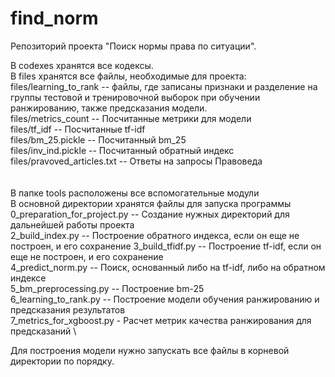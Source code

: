 # find_norm
Репозиторий проекта "Поиск нормы права по ситуации".

В codexes хранятся все кодексы. \
В files хранятся все файлы, необходимые для проекта:\
files/learning_to_rank -- файлы, где записаны признаки
и разделение на группы тестовой и тренировочной выборок при обучении ранжированию, также предсказания модели. \
files/metrics_count --  Посчитанные метрики для модели \
files/tf_idf --  Посчитанные tf-idf \
files/bm_25.pickle -- Посчитанный bm_25 \
files/inv_ind.pickle -- Посчитанный обратный индекс
files/pravoved_articles.txt -- Ответы на запросы Правоведа \
\
\
В папке tools расположены все вспомогательные модули \
В основной директории хранятся файлы для запуска программы \
0_preparation_for_project.py -- Создание нужных директорий для дальнейшей работы проекта \
2_build_index.py -- Построение обратного индекса, если он еще не построен, и его сохранение
3_build_tfidf.py --  Построение tf-idf, если он еще не построен, и его сохранение \
4_predict_norm.py -- Поиск, основанный либо на tf-idf, либо на обратном индексе \
5_bm_preprocessing.py -- Построение bm-25 \
6_learning_to_rank.py -- Построение модели обучения ранжированию и предсказания результатов \
7_metrics_for_xgboost.py - Расчет метрик качества ранжирования для предсказаний \ 


Для построения модели нужно запускать все файлы в корневой директории по порядку. 